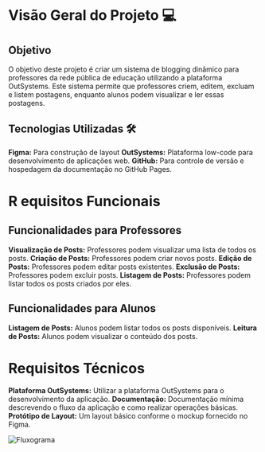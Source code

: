 # Visão Geral do Projeto  :computer:
## Objetivo
O objetivo deste projeto é criar um sistema de blogging dinâmico para professores da rede pública de educação utilizando a plataforma OutSystems. Este sistema permite que professores criem, editem, excluam e listem postagens, enquanto alunos podem visualizar e ler essas postagens.

## Tecnologias Utilizadas :hammer_and_wrench:
**Figma:** Para construção de layout 
**OutSystems:** Plataforma low-code para desenvolvimento de aplicações web.
**GitHub:** Para controle de versão e hospedagem da documentação no GitHub Pages.



# R equisitos Funcionais
## Funcionalidades para Professores
**Visualização de Posts:** Professores podem visualizar uma lista de todos os posts.
**Criação de Posts:** Professores podem criar novos posts.
**Edição de Posts:** Professores podem editar posts existentes.
**Exclusão de Posts:** Professores podem excluir posts.
**Listagem de Posts:** Professores podem listar todos os posts criados por eles.

## Funcionalidades para Alunos
**Listagem de Posts:** Alunos podem listar todos os posts disponíveis.
**Leitura de Posts:** Alunos podem visualizar o conteúdo dos posts.


# Requisitos Técnicos
**Plataforma OutSystems:** Utilizar a plataforma OutSystems para o desenvolvimento da aplicação.
**Documentação:** Documentação mínima descrevendo o fluxo da aplicação e como realizar operações básicas.
**Protótipo de Layout:** Um layout básico conforme o mockup fornecido no Figma.


![Fluxograma](https://cdn.discordapp.com/attachments/1248425590076473426/1264973464985538642/Fluxo_-_Ultilizar_plataforma_de_ensino.png?ex=66a90c58&is=66a7bad8&hm=48ad0356f25c0e965514d7d3d831ff90f2788bb70a808910327329c667eb4561&)
